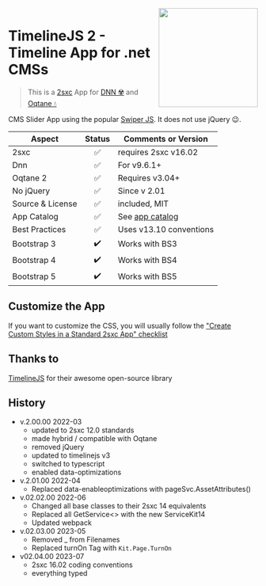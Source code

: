 <image src="app-icon.png" align="right" width="200px">

# TimelineJS 2 - Timeline App for .net CMSs

> This is a [2sxc](https://2sxc.org) App for [DNN ☢️](https://www.dnnsoftware.com/) and [Oqtane 💧](https://www.oqtane.org/)

CMS Slider App using the popular [Swiper JS](https://swiperjs.com/). It does not use jQuery 😉.


| Aspect              | Status | Comments or Version |
| ------------------- | :----: | ------------------- |
| 2sxc                | ✅    | requires 2sxc v16.02
| Dnn                 | ✅    | For v9.6.1+
| Oqtane 2            | ✅    | Requires v3.04+
| No jQuery           | ✅    | Since v 2.01
| Source & License    | ✅    | included, MIT
| App Catalog         | ✅    | See [app catalog](https://2sxc.org/en/apps/app/timelinejs-app-v2-hybrid-for-dnn-and-oqtane)
| Best Practices      | ✅    | Uses v13.10 conventions
| Bootstrap 3         | ✔️    | Works with BS3
| Bootstrap 4         | ✔️    | Works with BS4
| Bootstrap 5         | ✔️    | Works with BS5

## Customize the App

If you want to customize the CSS, you will usually follow the ["Create Custom Styles in a Standard 2sxc App" checklist](https://azing.org/2sxc/r/gg_aB9FD)


## Thanks to

[TimelineJS](https://timeline.knightlab.com/) for their awesome open-source library

## History

* v.2.00.00 2022-03
  * updated to 2sxc 12.0 standards
  * made hybrid / compatible with Oqtane
  * removed jQuery
  * updated to timelinejs v3
  * switched to typescript
  * enabled data-optimizations
* v.2.01.00 2022-04
  * Replaced data-enableoptimizations with pageSvc.AssetAttributes()
* v.02.02.00 2022-06
  * Changed all base classes to their 2sxc 14 equivalents
  * Replaced all GetService<> with the new ServiceKit14
  * Updated webpack
* v.02.03.00 2023-05
  * Removed _ from Filenames
  * Replaced turnOn Tag with `Kit.Page.TurnOn`
* v02.04.00 2023-07
  * 2sxc 16.02 coding conventions
  * everything typed